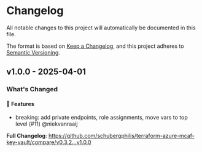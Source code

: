 # Changelog

All notable changes to this project will automatically be documented in this file.

The format is based on [Keep a Changelog](https://keepachangelog.com/en/1.0.0/), and this project adheres to [Semantic Versioning](https://semver.org/spec/v2.0.0.html).

## v1.0.0 - 2025-04-01

### What's Changed

#### 🚀 Features

* breaking: add private endpoints, role assignments, move vars to top level (#11) @niekvanraaij

**Full Changelog**: https://github.com/schubergphilis/terraform-azure-mcaf-key-vault/compare/v0.3.2...v1.0.0
